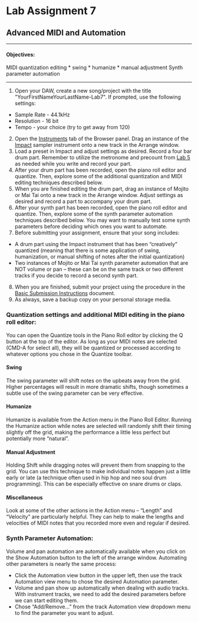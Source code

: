 # Lab Assignment 7
## Advanced MIDI and Automation

---

#### Objectives:
  MIDI quantization editing
    * swing
    * humanize
    * manual adjustment
  Synth parameter automation

---

1. Open your DAW, create a new song/project with the title "YourFirstNameYourLastName-Lab7". If prompted, use the following settings:
  * Sample Rate - 44.1kHz
  * Resolution - 16 bit
  * Tempo - your choice (try to get away from 120)
2. Open the [Instruments](../DAW-instructions/browsing-for-instruments.md) tab of the Browser panel. Drag an instance of the [Impact](../DAW-instructions/impact.md) sampler instrument onto a new track in the Arrange window.
3. Load a preset in Impact and adjust settings as desired. Record a four bar drum part. Remember to utilize the metronome and precount from [Lab 5](./Lab-Assignment-5.md) as needed while you write and record your part.
4. After your drum part has been recorded, open the piano roll editor and quantize. Then, explore some of the additional quantization and MIDI editing techniques described below.
5. When you are finished editing the drum part, drag an instance of Mojito or Mai Tai onto a new track in the Arrange window. Adjust settings as desired and record a part to accompany your drum part.
6. After your synth part has been recorded, open the piano roll editor and quantize. Then, explore some of the synth parameter automation techniques described below. You may want to manually test some synth parameters before deciding which ones you want to automate.
7. Before submitting your assignment, ensure that your song includes:
  * A drum part using the Impact instrument that has been “creatively” quantized (meaning that there is some application of swing, humanization, or manual shifting of notes after the initial quantization)
  * Two instances of Mojito or Mai Tai synth parameter automation that are NOT volume or pan – these can be on the same track or two different tracks if you decide to record a second synth part.
8. When you are finished, submit your project using the procedure in the [Basic Submission Instructions](../DAW-instructions/basic-submission-instructions.md#submitting-a-song) document.
9. As always, save a backup copy on your personal storage media.


### Quantization settings and additional MIDI editing in the piano roll editor:
You can open the Quantize tools in the Piano Roll editor by clicking the Q button at the top of the editor. As long as your MIDI notes are selected (CMD-A for select all), they will be quantized or processed according to whatever options you chose in the Quantize toolbar.
#### Swing
The swing parameter will shift notes on the upbeats away from the grid. Higher percentages will result in more dramatic shifts, though sometimes a subtle use of the swing parameter can be very effective.
#### Humanize
Humanize is available from the Action menu in the Piano Roll Editor. Running the Humanize action while notes are selected will randomly shift their timing slightly off the grid, making the performance a little less perfect but potentially more “natural”.
#### Manual Adjustment
Holding Shift while dragging notes will prevent them from snapping to the grid. You can use this technique to make individual notes happen just a little early or late (a technique often used in hip hop and neo soul drum programming). This can be especially effective on snare drums or claps.
#### Miscellaneous
Look at some of the other actions in the Action menu – “Length” and “Velocity” are particularly helpful. They can help to make the lengths and velocities of MIDI notes that you recorded more even and regular if desired.

### Synth Parameter Automation:
Volume and pan automation are automatically available when you click on the Show Automation button to the left of the arrange window.
Automating other parameters is nearly the same process:
* Click the Automation view button in the upper left, then use the track Automation view menu to chose the desired Automation parameter.
* Volume and pan show up automatically when dealing with audio tracks. With instrument tracks, we need to add the desired parameters before we can start editing them.
* Chose “Add/Remove...” from the track Automation view dropdown menu to find the parameter you want to adjust.
